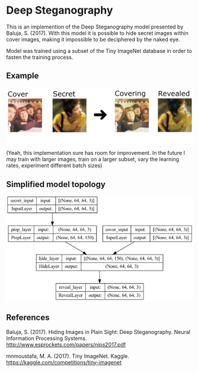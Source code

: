 # Deep Steganography 

This is an implemention of the Deep Steganography model presented by Baluja, S. (2017). With this model it is possible to hide secret images within cover images, making it impossible to be deciphered by the naked eye.

Model was trained using a subset of the Tiny ImageNet database in order to fasten the training process.

## Example

![deep_steganogrpahy](./docs/example.png)

(Yeah, this implementation sure has room for improvement. In the future I may train with larger images, train on a larger subset, vary the learning rates, experiment different batch sizes)


## Simplified model topology
![simplified_model_topology](./docs/model.png)

## References
Baluja, S. (2017). Hiding Images in Plain Sight: Deep Steganography. Neural Information Processing Systems. http://www.esprockets.com/papers/nips2017.pdf

mnmoustafa, M. A. (2017). Tiny ImageNet. Kaggle. https://kaggle.com/competitions/tiny-imagenet
